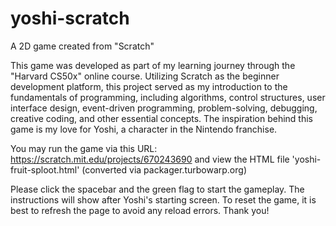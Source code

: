 # yoshi-scratch
A 2D game created from "Scratch"

This game was developed as part of my learning journey through the "Harvard CS50x" online course. Utilizing Scratch as the beginner development platform, this project served as my introduction to the fundamentals of programming, including algorithms, control structures, user interface design, event-driven programming, problem-solving, debugging, creative coding, and other essential concepts. The inspiration behind this game is my love for Yoshi, a character in the Nintendo franchise.

You may run the game via this URL: https://scratch.mit.edu/projects/670243690
and view the HTML file 'yoshi-fruit-sploot.html' (converted via packager.turbowarp.org)

Please click the spacebar and the green flag to start the gameplay. The instructions will show after Yoshi's starting screen. To reset the game, it is best to refresh the page to avoid any reload errors. Thank you!
